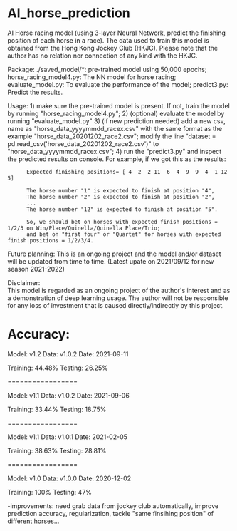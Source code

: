 # AI_horse_prediction

 AI Horse racing model (using 3-layer Neural Network, predict the finishing position of each horse in a race). The data used to train this model is obtained from the Hong Kong Jockey Club (HKJC). Please note that the author has no relation nor connection of any kind with the HKJC. 

  Package: 
          ./saved_model/*: pre-trained model using 50,000 epochs;
          horse_racing_model4.py: The NN model for horse racing;
          evaluate_model.py: To evaluate the performance of the model; 
          predict3.py: Predict the results.

  Usage: 
          1) make sure the pre-trained model is present. If not, train the model by running "horse_racing_model4.py";
          2) (optional) evaluate the model by running "evaluate_model.py"
          3) (if new prediction needed) add a new csv, name as "horse_data_yyyymmdd_racex.csv" with the same format as the example "horse_data_20201202_race2.csv";
          modify the line "dataset = pd.read_csv('horse_data_20201202_race2.csv')" to "horse_data_yyyymmdd_racex.csv";
          4) run the "predict3.py" and inspect the predicted results on console. For example, if we got this as the results:
          
          Expected finishing positions= [ 4  2  2 11  6  4  9  9  4  1 12  5]
          
          The horse number "1" is expected to finish at position "4",
          The horse number "2" is expected to finish at position "2",
          ...
          The horse number "12" is expected to finish at position "5".
          
          So, we should bet on horses with expected finish positions = 1/2/3 on Win/Place/Quinella/Quinella Place/Trio; 
          and bet on "first four" or "Quartet" for horses with expected finish positions = 1/2/3/4.
          
  Future planning:
          This is an ongoing project and the model and/or dataset will be updated from time to time. (Latest upate on 2021/09/12 for new season 2021-2022)
          
  Disclaimer:          
          This model is regarded as an ongoing project of the author's interest and as a demonstration of deep learning usage. The author will not be responsible for any loss of investment that is caused directly/indirectly by this project.

Accuracy:
=================
Model: v1.2
Data: v1.0.2
Date: 2021-09-11

Training: 44.48%
Testing: 26.25%

=================


Model: v1.1
Data: v1.0.2
Date: 2021-09-06

Training: 33.44%
Testing: 18.75%

=================


Model: v1.1
Data: v1.0.1
Date: 2021-02-05

Training: 38.63%
Testing: 28.81%

=================


Model: v1.0
Data: v1.0.0
Date: 2020-12-02

Training: 100%
Testing: 47%


  -improvements: need grab data from jockey club automatically, improve prediction accuracy, regularization, tackle "same finsihing position" of different horses...
